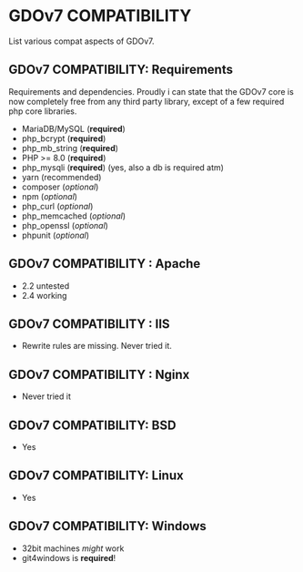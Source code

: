 # GDOv7 COMPATIBILITY

List various compat aspects of GDOv7.


## GDOv7 COMPATIBILITY: Requirements

Requirements and dependencies.
Proudly i can state that the GDOv7 core
is now completely free from any third party library,
except of a few required php core libraries.

 - MariaDB/MySQL (**required**) 
 - php_bcrypt (**required**)
 - php_mb_string (**required**)
 - PHP >= 8.0 (**required**)
 - php_mysqli (**required**) (yes, also a db is required atm)
 - yarn (recommended)
 - composer (*optional*)
 - npm (*optional*)
 - php_curl (*optional*)
 - php_memcached (*optional*)
 - php_openssl (*optional*)
 - phpunit (*optional*)
 

## GDOv7 COMPATIBILITY : Apache

 - 2.2 untested
 - 2.4 working
 

## GDOv7 COMPATIBILITY : IIS

 - Rewrite rules are missing. Never tried it.


## GDOv7 COMPATIBILITY : Nginx

 - Never tried it


## GDOv7 COMPATIBILITY: BSD

 - Yes


## GDOv7 COMPATIBILITY: Linux

 - Yes


## GDOv7 COMPATIBILITY: Windows

 - 32bit machines *might* work
 - git4windows is **required**!

